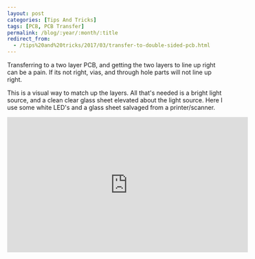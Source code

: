 ```yaml
---
layout: post
categories: [Tips And Tricks]
tags: [PCB, PCB Transfer]
permalink: /blog/:year/:month/:title
redirect_from:
  - /tips%20and%20tricks/2017/03/transfer-to-double-sided-pcb.html
---
```



Transferring to a two layer PCB, and getting the two layers to line up right can be a pain. If its not right, vias, and through hole parts will not line up right.

This is a visual way to match up the layers. All that's needed is a bright light source, and a clean clear glass sheet elevated about the light source. Here I use some white LED's and a glass sheet salvaged from a printer/scanner.

<div class="embed-responsive embed-responsive-16by9 col-md-10 col-lg-7">
  <iframe class="embed-responsive-item" width="560" height="315" src="https://www.youtube.com/embed/yYOqUEfF630" frameborder="0" allow="autoplay; encrypted-media" allowfullscreen></iframe>
</div>
